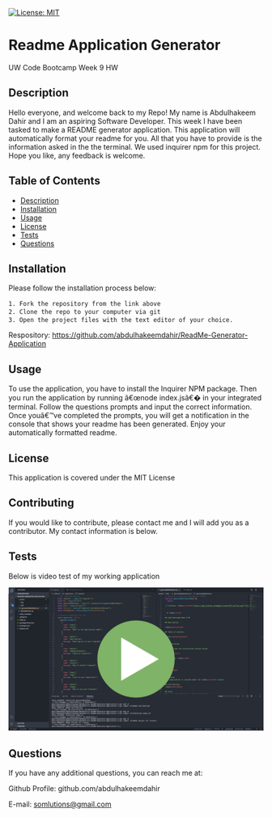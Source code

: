 

 [![License: MIT](https://img.shields.io/badge/License-MIT-yellow.svg)](https://opensource.org/licenses/MIT)


  # Readme Application Generator

UW Code Bootcamp Week 9 HW

## Description

Hello everyone, and welcome back to my Repo! My name is Abdulhakeem Dahir and I am an aspiring Software Developer. This week I have been tasked to make a README generator application. This application will automatically format your readme for you. All that you have to provide is the information asked in the the terminal. We used inquirer npm for this project. Hope you like, any feedback is welcome.


## Table of Contents

- [Description](#description)
- [Installation](#installation)
- [Usage](#usage)
- [License](#license)
- [Tests](#tests)
- [Questions](#questions)



## Installation

Please follow the installation process below:

```
1. Fork the repository from the link above
2. Clone the repo to your computer via git
3. Open the project files with the text editor of your choice.

```
Respository: 
https://github.com/abdulhakeemdahir/ReadMe-Generator-Application


## Usage

To use the application, you have to install the Inquirer NPM package. Then you run the application by running â€œnode index.jsâ€� in your integrated terminal. Follow the questions prompts and input the correct information. Once youâ€™ve completed the prompts, you will get a notification in the console that shows your readme has been generated. Enjoy your automatically formatted readme.



## License
This application is covered under the MIT License

## Contributing
If you would like to contribute, please contact me and I will add you as a contributor. My contact information is below.


## Tests
Below is video test of my working application

[![image](assets/img/hw9.png)](https://drive.google.com/file/d/1wSULFI8VnGl55tQ5PYSF-kfOIru3KO5K/view?usp=sharing)


## Questions

If you have any additional questions, you can reach me at:

Github Profile: github.com/abdulhakeemdahir

E-mail: somlutions@gmail.com

